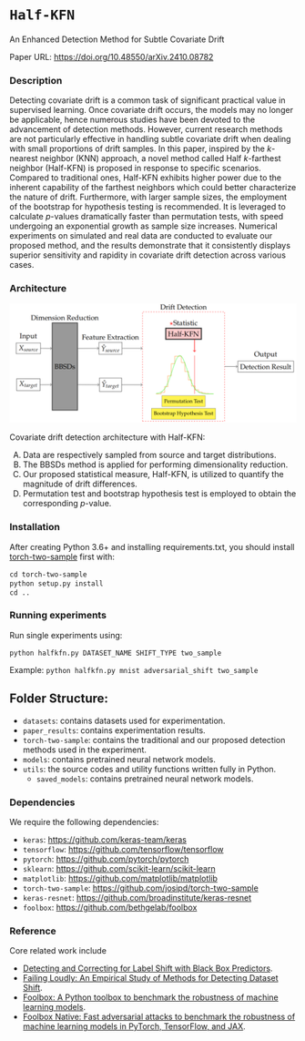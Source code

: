 # `Half-KFN`

An Enhanced  Detection Method for Subtle Covariate Drift

Paper URL: https://doi.org/10.48550/arXiv.2410.08782

### Description

Detecting covariate drift is a common task of significant practical value in supervised learning. Once covariate drift occurs, the models may no longer be applicable, hence numerous studies have been devoted to the advancement of detection methods. However, current research methods are not particularly effective in handling subtle covariate drift when dealing with small proportions of drift samples. In this paper, inspired by the $k$-nearest neighbor (KNN) approach, a novel method called Half $k$-farthest neighbor (Half-KFN) is proposed in response to specific scenarios. Compared to traditional ones, Half-KFN exhibits higher power due to the inherent capability of the farthest neighbors which could better characterize the nature of drift. Furthermore, with larger sample sizes, the employment of the bootstrap for hypothesis testing is recommended. It is leveraged to calculate $p$-values dramatically faster than permutation tests, with speed undergoing an exponential growth as sample size increases. Numerical experiments on simulated and real data are conducted to evaluate our proposed method, and the results demonstrate that it consistently displays superior sensitivity and rapidity in covariate drift detection across various cases. 

### Architecture

<img src="architecture.png" alt="architecture" width="750"/>

Covariate drift detection architecture with Half-KFN: 
<ol type="A">
    <li>Data are respectively sampled from source and target distributions. </li>
    <li>The BBSDs method is applied for performing dimensionality reduction. </li>
    <li>Our proposed statistical measure, Half-KFN, is utilized to quantify the magnitude of drift differences. </li>
    <li>Permutation test and bootstrap hypothesis test is employed to obtain the corresponding <i>p</i>-value. </li>
</ol>

### Installation
After creating Python 3.6+ and installing requirements.txt, you should install [torch-two-sample](https://github.com/josipd/torch-two-sample) first with:

```
cd torch-two-sample
python setup.py install
cd ..
```
### Running experiments

Run single experiments using:

```
python halfkfn.py DATASET_NAME SHIFT_TYPE two_sample
```

Example: `python halfkfn.py mnist adversarial_shift two_sample`

## Folder Structure:
- ```datasets```: contains datasets used for experimentation.
- ```paper_results```: contains experimentation results.
- ```torch-two-sample```: contains the traditional and our proposed detection methods used in the experiment.
- ```models```: contains pretrained neural network models.
- ```utils```: the source codes and utility functions written fully in Python.  
   - ```saved_models```: contains pretrained neural network models.

### Dependencies

We require the following dependencies:
- `keras`: https://github.com/keras-team/keras 
- `tensorflow`: https://github.com/tensorflow/tensorflow
- `pytorch`: https://github.com/pytorch/pytorch
- `sklearn`: https://github.com/scikit-learn/scikit-learn
- `matplotlib`: https://github.com/matplotlib/matplotlib
- `torch-two-sample`: https://github.com/josipd/torch-two-sample
- `keras-resnet`: https://github.com/broadinstitute/keras-resnet
- `foolbox`: https://github.com/bethgelab/foolbox

### Reference
Core related work include  
  *  [Detecting and Correcting for Label Shift with Black Box Predictors](https://arxiv.org/pdf/1802.03916.pdf).
  *  [Failing Loudly: An Empirical Study of Methods for Detecting Dataset Shift](https://arxiv.org/pdf/1810.11953.pdf).
  *  [Foolbox: A Python toolbox to benchmark the robustness of machine learning models](https://arxiv.org/abs/1707.04131).
  *  [Foolbox Native: Fast adversarial attacks to benchmark the robustness of machine learning models in PyTorch, TensorFlow, and JAX](https://doi.org/10.21105/joss.02607).
